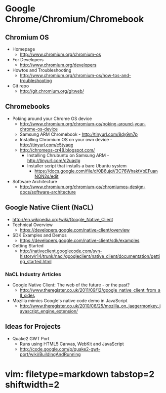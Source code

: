 # Google Chrome/Chromium/Chromebook #

## Chromium OS ##
- Homepage 
  - http://www.chromium.org/chromium-os
- For Developers
  - http://www.chromium.org/developers
- Howtos and Troubleshooting
  - http://www.chromium.org/chromium-os/how-tos-and-troubleshooting
- Git repo
  - http://git.chromium.org/gitweb/

## Chromebooks ##
- Poking around your Chrome OS device 
  - http://www.chromium.org/chromium-os/poking-around-your-chrome-os-device
  - Samsung ARM Chromebook - http://tinyurl.com/8dy9m7p
  - Installing Chromium OS on your own device - http://tinyurl.com/c5tyaqg
  - http://chromeos-cr48.blogspot.com/
    - Installing Chrubuntu on Samsung ARM - http://tinyurl.com/c2uastg
    - Installer script that installs a bare Ubuntu system
      - https://docs.google.com/file/d/0B6ujqV3C76WhaktVbEFuanNQN2s/edit
- Software Architecture
  - http://www.chromium.org/chromium-os/chromiumos-design-docs/software-architecture

## Google Native Client (NaCL) ##
- http://en.wikipedia.org/wiki/Google_Native_Client
- Technical Overview
  - https://developers.google.com/native-client/overview
- SDK Examples and Demos
  - https://developers.google.com/native-client/sdk/examples
- Getting Started
  - http://nativeclient.googlecode.com/svn-history/r14/trunk/nacl/googleclient/native_client/documentation/getting_started.html

### NaCL Industry Articles ###
- Google Native Client: The web of the future - or the past?
  - http://www.theregister.co.uk/2011/09/12/google_native_client_from_all_sides
- Mozilla mimics Google's native code demo in JavaScript
  - http://www.theregister.co.uk/2010/06/25/mozilla_on_jaegermonkey_javascript_engine_extension/

## Ideas for Projects ##
- Quake2 GWT Port
  - Runs using HTML5 Canvas, WebKit and JavaScript
  - http://code.google.com/p/quake2-gwt-port/wiki/BuildingAndRunning

# vim: filetype=markdown tabstop=2 shiftwidth=2

